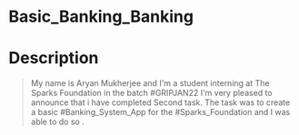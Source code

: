 # Basic_Banking_Banking
# Description
>My name is Aryan Mukherjee and I'm a student interning at The Sparks Foundation in the batch #GRIPJAN22​ 
>I'm very pleased to announce that i have completed Second task.
>The task was to create a basic #Banking_System​_App for the #Sparks_Foundation​ and I was able to do so .

